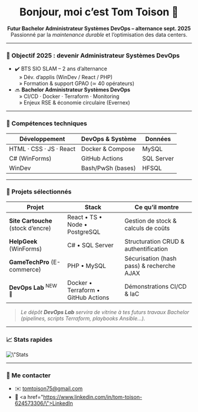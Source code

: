 <h1 align="center">
  Bonjour, moi c’est Tom Toison 👋
</h1>

<p align="center">
  <strong>Futur Bachelor Administrateur Systèmes DevOps – alternance sept. 2025</strong><br/>
  Passionné par la <em>maintenance durable</em> et l’optimisation des data centers.
</p>

---

### 🎯 Objectif 2025 : devenir Administrateur Systèmes DevOps

- ✔️ BTS SIO SLAM – 2 ans d’alternance  
  &nbsp;&nbsp;&nbsp;&raquo; Dév. d’applis (WinDev / React / PHP)  
  &nbsp;&nbsp;&nbsp;&raquo; Formation & support GPAO (≃ 40 opérateurs)  
- 🔜 **Bachelor Administrateur Systèmes DevOps**  
  &nbsp;&nbsp;&nbsp;&raquo; CI/CD · Docker · Terraform · Monitoring  
  &nbsp;&nbsp;&nbsp;&raquo; Enjeux RSE & économie circulaire (Evernex)

---

### 🔧 Compétences techniques

| Développement | DevOps & Système | Données |
|--------------|----------------|---------|
| HTML · CSS · JS · React | Docker & Compose | MySQL |
| C# (WinForms) | GitHub Actions | SQL Server |
| WinDev | Bash/PwSh (bases) | HFSQL |

---

### 🔭 Projets sélectionnés

| Projet | Stack | Ce qu’il montre |
|--------|-------|-----------------|
| **Site Cartouche** (stock d’encre) | React • TS • Node • PostgreSQL | Gestion de stock & calculs de coûts |
| **HelpGeek** (WinForms) | C# • SQL Server | Structuration CRUD & authentification |
| **GameTechPro** (E-commerce) | PHP • MySQL | Sécurisation (hash pass) & recherche AJAX |
| **DevOps Lab** <sup>NEW 🌱</sup> | Docker • Terraform • GitHub Actions | Démonstrations CI/CD & IaC |

> *Le dépôt **DevOps Lab** servira de vitrine à tes futurs travaux Bachelor (pipelines, scripts Terraform, playbooks Ansible…).*

---

### 📈 Stats rapides

<p align=\"center\">
  <img src=\"https://github-readme-stats.vercel.app/api?username=PapayaCalanK&show_icons=true&theme=default\" alt=\"Stats GitHub\" />
</p>

---

### 🤝 Me contacter

- ✉️ tomtoison75@gmail.com  
- 💼 <a href=\"https://www.linkedin.com/in/tom-toison-624573306/\">LinkedIn</a>




